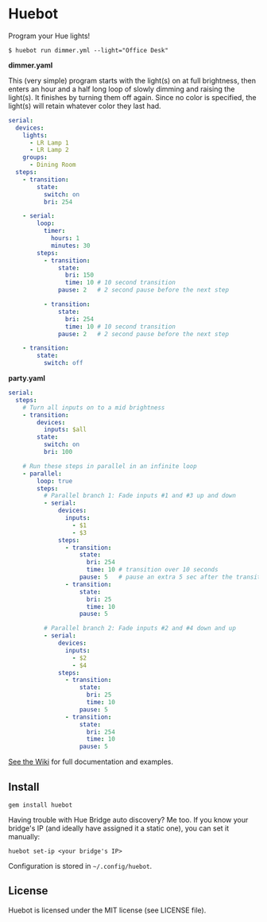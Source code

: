 # Huebot

Program your Hue lights!

    $ huebot run dimmer.yml --light="Office Desk"

**dimmer.yaml**

This (very simple) program starts with the light(s) on at full brightness, then enters an hour and a half long loop of slowly dimming and raising the light(s). It finishes by turning them off again. Since no color is specified, the light(s) will retain whatever color they last had.

```yaml
serial:
  devices:
    lights:
      - LR Lamp 1
      - LR Lamp 2
    groups:
      - Dining Room
  steps:
    - transition:
        state:
          switch: on
          bri: 254

    - serial:
        loop:
          timer:
            hours: 1
            minutes: 30
        steps:
          - transition:
              state:
                bri: 150
                time: 10 # 10 second transition
              pause: 2   # 2 second pause before the next step

          - transition:
              state:
                bri: 254
                time: 10 # 10 second transition
              pause: 2   # 2 second pause before the next step

    - transition:
        state:
          switch: off
```

**party.yaml**

```yaml
serial:
  steps:
    # Turn all inputs on to a mid brightness
    - transition:
        devices:
          inputs: $all
        state:
          switch: on
          bri: 100

    # Run these steps in parallel in an infinite loop
    - parallel:
        loop: true
        steps:
          # Parallel branch 1: Fade inputs #1 and #3 up and down
          - serial:
              devices:
                inputs:
                  - $1
                  - $3
              steps:
                - transition:
                    state:
                      bri: 254
                      time: 10 # transition over 10 seconds
                    pause: 5   # pause an extra 5 sec after the transition
                - transition:
                    state:
                      bri: 25
                      time: 10
                    pause: 5

          # Parallel branch 2: Fade inputs #2 and #4 down and up
          - serial:
              devices:
                inputs:
                  - $2
                  - $4
              steps:
                - transition:
                    state:
                      bri: 25
                      time: 10
                    pause: 5
                - transition:
                    state:
                      bri: 254
                      time: 10
                    pause: 5
```

[See the Wiki](https://github.com/jhollinger/huebot/wiki) for full documentation and examples.

## Install

    gem install huebot

Having trouble with Hue Bridge auto discovery? Me too. If you know your bridge's IP (and ideally have assigned it a static one), you can set it manually:

    huebot set-ip <your bridge's IP>

Configuration is stored in `~/.config/huebot`.

## License

Huebot is licensed under the MIT license (see LICENSE file).
